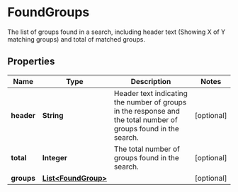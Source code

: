 

# FoundGroups

The list of groups found in a search, including header text (Showing X of Y matching groups) and total of matched groups.

## Properties

| Name | Type | Description | Notes |
|------------ | ------------- | ------------- | -------------|
|**header** | **String** | Header text indicating the number of groups in the response and the total number of groups found in the search. |  [optional] |
|**total** | **Integer** | The total number of groups found in the search. |  [optional] |
|**groups** | [**List&lt;FoundGroup&gt;**](FoundGroup.md) |  |  [optional] |



